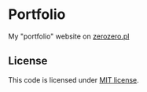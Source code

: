 # Portfolio

My "portfolio" website on [zerozero.pl](https://zerozero.pl)

## License

This code is licensed under [MIT license](LICENSE.txt).
